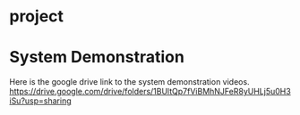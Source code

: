 # project

# System Demonstration

Here is the google drive link to the system demonstration videos.
https://drive.google.com/drive/folders/1BUltQp7fViBMhNJFeR8yUHLj5u0H3iSu?usp=sharing
